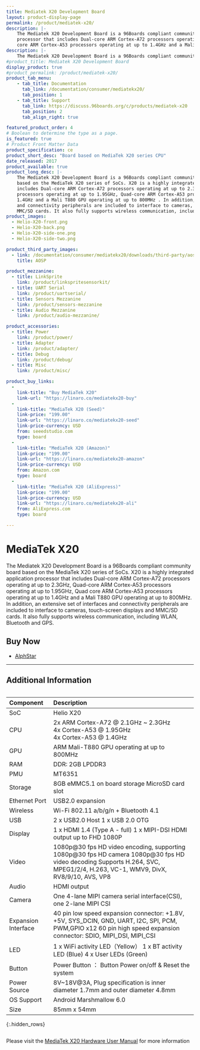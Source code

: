 ```yaml
---
title: Mediatek X20 Development Board
layout: product-display-page
permalink: /product/mediatek-x20/
description: |-
    The Mediatek X20 Development Board is a 96Boards compliant community board based on the MediaTek X20 series of SoCs. X20 is a highly integrated application
    processor that includes Dual-core ARM Cortex-A72 processors operating at up to 2.3GHz, Quad-core ARM Cortex-A53 processors operating at up to 1.95GHz, Quad
    core ARM Cortex-A53 processors operating at up to 1.4GHz and a Mali T880 GPU operating at up to 800MHz.
description: |-
    The Mediatek X20 Development Board is a 96Boards compliant community board based on the MediaTek X20 series of SoCs.
#product_title: Mediatek X20 Development Board
display_product: true
#product_permalink: /product/mediatek-x20/
product_tab_menu:
    - tab_title: Documentation
      tab_link: /documentation/consumer/mediatekx20/
      tab_position: 1
    - tab_title: Support
      tab_link: https://discuss.96boards.org/c/products/mediatek-x20
      tab_position: 2
      tab_align_right: true

featured_product_order: 4
# Boolean to determine the type as a page.
is_featured: true
# Product Front Matter Data
product_specification: ce
product_short_desc: "Board based on MediaTek X20 series CPU"
date_released: 2017
product_available: true
product_long_desc: |-
    The Mediatek X20 Development Board is a 96Boards compliant community board
    based on the MediaTek X20 series of SoCs. X20 is a highly integrated application processor that
    includes Dual-core ARM Cortex-A72 processors operating at up to 2.3GHz, Quad-core ARM Cortex-A53
    processors operating at up to 1.95GHz, Quad-core ARM Cortex-A53 processors operating at up to
    1.4GHz and a Mali T880 GPU operating at up to 800MHz . In addition, an extensive set of interfaces
    and connectivity peripherals are included to interface to cameras, touch-screen displays and
    MMC/SD cards. It also fully supports wireless communication, including WLAN, Bluetooth and GPS.
product_images:
  - Helio-X20-front.png
  - Helio-X20-back.png
  - Helio-X20-side-one.png
  - Helio-X20-side-two.png

product_third_party_images:
  - link: /documentation/consumer/mediatekx20/downloads/third-party/aosp/
    title: AOSP

product_mezzanine:
  - title: LinkSprite
    link: /product/linkspritesensorkit/
  - title: UART Serial
    link: /product/uartserial/
  - title: Sensors Mezzanine
    link: /product/sensors-mezzanine
  - title: Audio Mezzanine
    link: /product/audio-mezzanine/

product_accessories:
  - title: Power
    link: /product/power/
  - title: Adapter
    link: /product/adapter/
  - title: Debug
    link: /product/debug/
  - title: Misc
    link: /product/misc/

product_buy_links:
  -
    link-title: "Buy MediaTek X20"
    link-url: "https://linaro.co/mediatekx20-buy"
  -
    link-title: "MediaTek X20 (Seed)"
    link-price: "199.00"
    link-url: "https://linaro.co/mediatekx20-seed"
    link-price-currency: USD
    from: seeedstudio.com
    type: board
  -
    link-title: "MediaTek X20 (Amazon)"
    link-price: "199.00"
    link-url: "https://linaro.co/mediatekx20-amazon"
    link-price-currency: USD
    from: Amazon.com
    type: board
  -
    link-title: "MediaTek X20 (AliExpress)"
    link-price: "199.00"
    link-price-currency: USD
    link-url: "https://linaro.co/mediatekx20-ali"
    from: AliExpress.com
    type: board

---
```

# MediaTek X20

The Mediatek X20 Development Board is a 96Boards compliant community board based on the MediaTek X20 series of SoCs. X20 is a highly integrated application
processor that includes Dual-core ARM Cortex-A72 processors operating at up to 2.3GHz, Quad-core ARM Cortex-A53 processors operating at up to 1.95GHz, Quad
core ARM Cortex-A53 processors operating at up to 1.4GHz and a Mali T880 GPU operating at up to 800MHz. In addition, an extensive set of interfaces and
connectivity peripherals are included to interface to cameras, touch-screen displays and MMC/SD cards. It also fully supports wireless communication, including
WLAN, Bluetooth and GPS.

## Buy Now

- [AlphStar](http://link.linaro.org/MediatekX20-buy)

***

## Additional Information
<div style="overflow-x:scroll;" markdown="1">

|   Component          |   Description                                                                                    |
|:---------------------|:-------------------------------------------------------------------------------------------------|
|  SoC                 | Helio X20                                                                                        |
|  CPU                 | 2x ARM Cortex-A72 @ 2.1GHz ~ 2.3GHz<br>4x Cortex-A53 @ 1.95GHz<br>4x Cortex-A53 @ 1.4GHz         |
|  GPU                 | ARM Mali-T880 GPU operating at up to 800MHz                                                      |
|  RAM                 | DDR: 2GB LPDDR3                                                                                  |
|  PMU                 | MT6351                                                                                           |
|  Storage             | 8GB eMMC5.1 on board storage MicroSD card slot	                                                  |
|  Ethernet Port       | USB2.0 expansion                                                                                 |
|  Wireless            | Wi-Fi 802.11 a/b/g/n + Bluetooth 4.1                                                             |
|  USB                 | 2 x USB2.0 Host 1 x USB 2.0 OTG                                                                  |
|  Display             | 1 x HDMI 1.4 (Type A - full) 1 x MIPI-DSI HDMI output up to FHD 1080P                            |
|  Video               | 1080p@30 fps HD video encoding, supporting 1080p@30 fps HD camera 1080p@30 fps HD video decoding Supports H.264, SVC, MPEG1/2/4, H.263, VC-1, WMV9, DivX, RV8/9/10, AVS, VP8                                                        |
|  Audio               | HDMI output                                                                                      |
|  Camera              | One 4-lane MIPI camera serial interface(CSI), one 2-lane MIPI CSI                                |
|  Expansion Interface | 40 pin low speed expansion connector: +1.8V, +5V, SYS_DCIN, GND, UART, I2C, SPI, PCM, PWM,GPIO x12 60 pin high speed expansion connector:   SDIO, MIPI_DSI, MIPI_CSI                                                                |
|  LED                 | 1 x WiFi activity LED（Yellow） 1 x BT  activity LED (Blue) 4 x User LEDs (Green)                |
|  Button              | Power Button ： Button Power on/off & Reset the system                                           |
|  Power Source        | 8V~18V@3A, Plug specification is inner diameter 1.7mm and outer diameter 4.8mm                   |
|  OS Support          | Android Marshmallow 6.0                                                                          |
|  Size                | 85mm x 54mm                                                                                      |
{:.hidden_rows}

</div>

Please visit the [MediaTek X20 Hardware User Manual](https://www.96boards.org/documentation/consumer/mediatekx20/hardware-docs/) for more information
